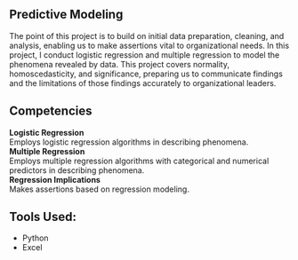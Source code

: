 ## Predictive Modeling 
The point of this project is to build on initial data preparation, cleaning, and analysis, enabling us to make assertions vital to organizational needs. In this project, I conduct logistic regression and multiple regression to model the phenomena revealed by data. This project covers normality, homoscedasticity, and significance, preparing us to communicate findings and the limitations of those findings accurately to organizational leaders.

## Competencies 
**Logistic Regression**<br>
Employs logistic regression algorithms in describing phenomena.<br>
**Multiple Regression**<br>
Employs multiple regression algorithms with categorical and numerical predictors in describing
phenomena.<br>
**Regression Implications**<br>
Makes assertions based on regression modeling.<br>

## Tools Used: 
- Python
- Excel
